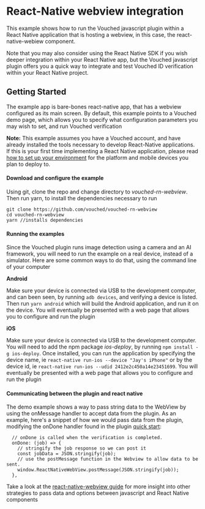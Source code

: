 # React-Native webview integration

This example shows how to run the Vouched javascript plugin within a React Native application that is hosting a webview, in this case, the react-native-webiew component.

Note that you may also consider using the React Native SDK if you wish deeper integration within your React Native app, but the Vouched javascript plugin offers you a quick way to integrate and test Vouched ID verification within your React Native project.

## Getting Started

The example app is bare-bones react-native app, that has a webview configured as its main screen. By default, this example points to a Vouched demo page, which allows you to specify what configuration parameters you may wish to set, and run Vouched verification

**Note:** This example assumes you have a Vouched account, and have already installed the tools necessary to develop React-Native applications. If this is your first time implementing a React Native application, please read [how to set up your environment](https://reactnative.dev/docs/environment-setup) for the platform and mobile devices you plan to deploy to.

#### Download and configure the example

Using git, clone the repo and change directory to _vouched-rn-webview_. Then run yarn, to install the dependencies necessary to run

```shell
git clone https://github.com/vouched/vouched-rn-webview
cd vouched-rn-webview
yarn //installs dependencies
```

#### Running the examples

Since the Vouched plugin runs image detection using a camera and an AI framework, you will need to run the example on a real device, instead of a simulator. Here are some common ways to do that, using the command line of your computer

**Android**

Make sure your device is connected via USB to the development computer, and can been seen, by running `adb devices`, and verifying a device is listed. Then run `yarn android` which will build the Android application, and run it on the device. You will eventually be presented with a web page that allows you to configure and run the plugin

**iOS**

Make sure your device is connected via USB to the development computer. You will need to add the npm package *ios-deploy*, by running `npm install -g ios-deploy`.  Once installed, you can run the application by specifying the device name, ie `react-native run-ios --device "Jay's iPhone"` or by the device id, ie `react-native run-ios --udid 2412e2c450a14e23451699`. You will eventually be presented with a web page that allows you to configure and run the plugin

#### Communicating between the plugin and react native

The demo example shows a way to pass string data to the WebView by using the onMessage handler to accept data from the plugin. As an example, here's a snippet of how we would pass data from the plugin, modifying the onDone handler found in the plugin [quick start](https://docs.vouched.id/docs/js-plugin#quick-start-code):

```
  // onDone is called when the verification is completed.
  onDone: (job) => {
    // stringify the job response so we can post it
    const jobData = JSON.stringify(job);
    // use the postMessage function in the Webview to allow data to be sent. 
    window.ReactNativeWebView.postMessage(JSON.stringify(job));
  },
```

Take a look at the [react-native-webview guide](https://github.com/react-native-webview/react-native-webview/blob/master/docs/Guide.md) for more insight into other strategies to pass data and options between javascript and React Native components
